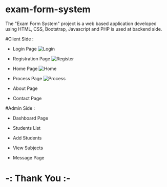 # exam-form-system
The "Exam Form System" project is a web based application developed using HTML, CSS, Bootstrap, Javascript and PHP is used at backend side.

#Client Side :
- Login Page
![Login](https://user-images.githubusercontent.com/118722790/225694048-8829d53d-4269-48ad-bb69-ceb2d847fa18.png)

- Registration Page
![Register](https://user-images.githubusercontent.com/118722790/225694291-5dda7b19-ba18-4c87-a379-ea869fc51d3e.png)

- Home Page
![Home](https://user-images.githubusercontent.com/118722790/225694661-4a8b09c8-5b67-481e-b4ee-2e08a172c440.png)

- Process Page
![Process](https://user-images.githubusercontent.com/118722790/225694959-d7e54258-136e-4b89-b985-e6bede84f78b.png)

- About Page


- Contact Page



#Admin Side :
- Dashboard Page


- Students List


- Add Students


- View Subjects


- Message Page

#  -: Thank You :-
